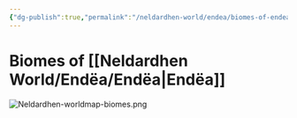 ```yaml
---
{"dg-publish":true,"permalink":"/neldardhen-world/endea/biomes-of-endea/"}
---
```



# Biomes of [[Neldardhen World/Endëa/Endëa\|Endëa]]
![Neldardhen-worldmap-biomes.png](/img/user/Neldardhen%20World/Maps/Neldardhen-worldmap-biomes.png)